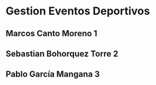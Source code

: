 # Gestion Eventos Deportivos

## Marcos Canto Moreno 1
## Sebastian Bohorquez Torre 2
## Pablo García Mangana 3